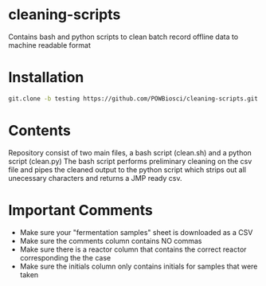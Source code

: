 # cleaning-scripts
Contains bash and python scripts to clean batch record offline data to machine readable format

# Installation

```bash
git.clone -b testing https://github.com/POWBiosci/cleaning-scripts.git
```

# Contents
Repository consist of two main files, a bash script (clean.sh) and a python script (clean.py) The bash script performs preliminary cleaning on the csv file and pipes the cleaned output to the python script which strips out all unecessary characters and returns a JMP ready csv.

# Important Comments
* Make sure your "fermentation samples" sheet is downloaded as a CSV
* Make sure the comments column contains NO commas
* Make sure there is a reactor column that contains the correct reactor corresponding the the case 
* Make sure the initials column only contains initials for samples that were taken 

